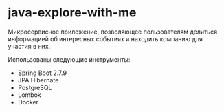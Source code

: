 # java-explore-with-me
Микросервисное приложение, позволяющее пользователям делиться информацией об интересных событиях и находить компанию для участия в них.

Использованы следующие инструменты: 
- Spring Boot 2.7.9
- JPA Hibernate
- PostgreSQL
- Lombok
- Docker
